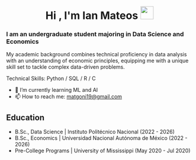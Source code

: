 <h1 align="center"><b>Hi , I'm Ian Mateos </b><img src="https://media.giphy.com/media/hvRJCLFzcasrR4ia7z/giphy.gif" width="35"></h1>
<!--  -->

### I am an undergraduate student majoring in Data Science and Economics
My academic background combines technical proficiency in data analysis with an understanding of economic principles, equipping me with a unique skill set to tackle complex data-driven problems.

Technical Skills: Python / SQL / R / C 

- 🌱 I’m currently learning ML and AI 
- 📫 How to reach me: matgoni19@gmail.com

## Education
- B.Sc., Data Science | Instituto Politécnico Nacional (2022 - 2026)
- B.Sc., Economics | Universidad Nacional Autónoma de México (2022 - 2026)
- Pre-College Programs | University of Mississippi (May 2020 - Jul 2020)
